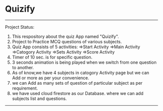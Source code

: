 # Quizify
-----------------------------------------------------------------------------------------------------------------------------------------------------------------------------
Project Status:
1. This respository about the quiz App named "Quizify".
2. Project to Practice MCQ questions of various subjects.
3. Quiz App consists of 5 activities:
        =>Start Activity
        =>Main Activity
        =>Catogory Activity
        =>Sets Activity
        =>Score Activity
 4. Timer of 10 sec. is for specific question.
 5. 3 seconds animation is being played when we switch from one question to another.
 6. As of know,we have 4 subjects in catogory Activity page but we can Add or more as per your convenience.
 7. we can Add as many sets of question of particular subject as per requirement.
 8. we have used cloud firestore  as our Database. where we can add subjects list and questions.

-----------------------------------------------------------------------------------------------------------------------------------------------------------------------------
